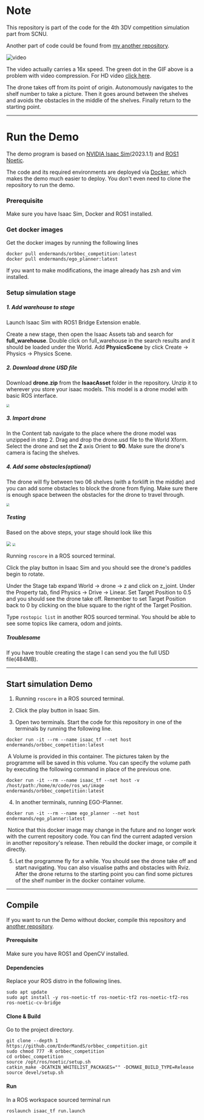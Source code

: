 # Note

This repository is part of the code for the 4th 3DV competition simulation part from SCNU.

Another part of code could be found from [my another repository](https://github.com/EnderMandS/ego-planner).

![video](README/video.gif)

The video actually carries a 16x speed. The green dot in the GIF above is a problem with video compression. For HD video [click here](https://www.bilibili.com/video/BV1r5411y7bu/).

The drone takes off from its point of origin. Autonomously navigates to the shelf number to take a picture. Then it goes around between the shelves and avoids the obstacles in the middle of the shelves. Finally return to the starting point.

------

# Run the Demo

The demo program is based on [NVIDIA Isaac Sim](https://developer.nvidia.cn/isaac-sim)(2023.1.1) and [ROS1 Noetic](https://wiki.ros.org/noetic).

The code and its required environments are deployed via [Docker](https://www.docker.com/), which makes the demo much easier to deploy. You don't even need to clone the repository to run the demo.

### Prerequisite

Make sure you have Isaac Sim, Docker and ROS1 installed.

### Get docker images

Get the docker images by running the following lines

```shell
docker pull endermands/orbbec_competition:latest
docker pull endermands/ego_planner:latest
```

If you want to make modifications, the image already has zsh and vim installed.

### Setup simulation stage

##### 1. Add warehouse to stage

Launch Isaac Sim with ROS1 Bridge Extension enable.

Create a new stage, then open the Isaac Assets tab and search for **full_warehouse**. Double click on full_warehouse in the search results and it should be loaded under the World. Add **PhysicsScene** by click Create -> Physics -> Physics Scene.

##### 2. Download drone USD file

Download **drone.zip** from the **IsaacAsset** folder in the repository. Unzip it to wherever you store your isaac models. This model is a drone model with basic ROS interface.

<img src="README/drone.jpg" style="zoom:50%;" />

##### 3. Import drone

In the Content tab navigate to the place where the drone model was unzipped in step 2. Drag and drop the drone.usd file to the World Xform. Select the drone and set the **Z** axis Orient to **90**. Make sure the drone's camera is facing the shelves.

##### 4. Add some obstacles(optional)

The drone will fly between two 06 shelves (with a forklift in the middle) and you can add some obstacles to block the drone from flying. Make sure there is enough space between the obstacles for the drone to travel through.

<img src="README/obstacles.jpg" style="zoom:50%;" />

##### Testing

Based on the above steps, your stage should look like this

<img src="README/Stage.jpg" style="zoom:75%;" />

<img src="README/world_whole.jpg" style="zoom:50%;" />

Running `roscore` in a ROS sourced terminal.

Click the play button in Isaac Sim and you should see the drone's paddles begin to rotate.

Under the Stage tab expand World -> drone -> z and click on z_joint. Under the Property tab, find Physics -> Drive -> Linear. Set Target Position to 0.5 and you should see the drone take off. Remember to set Target Position back to 0 by clicking on the blue square to the right of the Target Position.

Type `rostopic list` in another ROS sourced terminal. You should be able to see some topics like camera, odom and joints.

##### Troublesome

If you have trouble creating the stage I can send you the full USD file(484MB).

------

## Start simulation Demo

1. Running `roscore` in a ROS sourced terminal.

2. Click the play button in Isaac Sim.

3. Open two terminals. Start the code for this repository in one of the terminals by running the following line.

```shell
docker run -it --rm --name isaac_tf --net host endermands/orbbec_competition:latest
```

​	A Volume is provided in this container. The pictures taken by the programme will be saved in this volume. You can specify the volume path by executing the following command in place of the previous one.

```shell
docker run -it --rm --name isaac_tf --net host -v /host/path:/home/m/code/ros_ws/image endermands/orbbec_competition:latest
```

4. In another terminals, running EGO-Planner.

```shell
docker run -it --rm --name ego_planner --net host endermands/ego_planner:latest
```

​	Notice that this docker image may change in the future and no longer work with the current repository code. You can find the current adapted version in another repository's release. Then rebuild the docker image, or compile it directly.

5. Let the programme fly for a while. You should see the drone take off and start navigating. You can also visualise paths and obstacles with Rviz. After the drone returns to the starting point you can find some pictures of the shelf number in the docker container volume.

------

## Compile

If you want to run the Demo without docker, compile this repository and [another repository](https://github.com/EnderMandS/ego-planner).

#### Prerequisite

Make sure you have ROS1 and OpenCV installed.

#### Dependencies

Replace your ROS distro in the following lines.

```shell
sudo apt update
sudo apt install -y ros-noetic-tf ros-noetic-tf2 ros-noetic-tf2-ros ros-noetic-cv-bridge
```

#### Clone & Build

Go to the project directory.

```shell
git clone --depth 1 https://github.com/EnderMandS/orbbec_competition.git
sudo chmod 777 -R orbbec_competition
cd orbbec_competition
source /opt/ros/noetic/setup.sh
catkin_make -DCATKIN_WHITELIST_PACKAGES="" -DCMAKE_BUILD_TYPE=Release
source devel/setup.sh
```

#### Run

In a ROS workspace sourced terminal run

```shell
roslaunch isaac_tf run.launch
```

